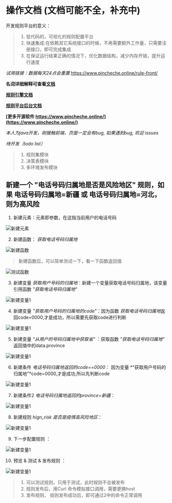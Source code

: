 # 操作文档 (文档可能不全，补充中)

开发规则平台的意义：
>1. 低代码的，可视化的规则配置平台
>2. 快速集成:在依赖其它系统接口的时候，不再需要额外工作量，只需要注册接口，即可完成集成
>3. 在保证运行结果正确的情况下，优化数据结构，减少内存开销，提升运行速度

*试用链接：数据每天24点会重置* https://www.pincheche.online/rule-front/

**名词详细解释可查看[文档](https://github.com/zjb-it/rule-engine/blob/master/README.md)**

**[规则引擎文档](https://github.com/zjb-it/rule-engine/blob/master/README.md)**

**[规则平台后台文档](https://github.com/zjb-it/rule-platform-server/blob/master/README.md)**

**[更多开源软件 https://www.pincheche.online/](https://www.pincheche.online/)**

*本人为java开发，刚接触前端，页面一定会有bug, 如果遇到bug, 欢迎 issues*

*待开发（todo list）*
>1. 规则集模块
>2. 决策表模块
>3. 多环境发布模块


## 新建一个 "电话号码归属地是否是风险地区" 规则，如果 电话号码归属地=新疆 或 电话号码归属地=河北，则为高风险

1. 新建元素：元素即参数，在这指当前用户的电话号码

![新建元素](https://github.com/zjb-it/rule-platform-front/blob/master/screenshot/element.jpg)

2. 新建函数： *获取电话号码归属地*

![新建函数](https://github.com/zjb-it/rule-platform-front/blob/master/screenshot/function.jpg)

>新建函数后，可以简单测试一下，看一下函数返回值

![测试函数](https://github.com/zjb-it/rule-platform-front/blob/master/screenshot/testFunction.jpg)

3. 新建变量 *获取用户号码的归属地*：新建一个变量获取电话号码归属地，该变量引用函数 *"获取电话号码归属地"*

![新建变量1](https://github.com/zjb-it/rule-platform-front/blob/master/screenshot/variable.jpg)

4. 新建变量 *"获取用户号码的归属地的code"*：因为函数 *获取电话号码归属地*返回code=0000,才是成功，所以需要先获取code进行判断 

![新建变量1](https://github.com/zjb-it/rule-platform-front/blob/master/screenshot/variable1.jpg)

5. 新建变量 *"从用户的号码归属地中获取省"* ：获取函数 *"获取电话号码归属地"* 返回值中的data.province 

![新建变量1](https://github.com/zjb-it/rule-platform-front/blob/master/screenshot/variable2.jpg)

6. 新建条件 *电话号码归属地返回的code==0000*： 因为变量 *"获取用户号码的归属地"*code=0000,才是成功,所以先判断code

![新建变量1](https://github.com/zjb-it/rule-platform-front/blob/master/screenshot/condition1.jpg)

7. 新建条件2 *电话号码归属地返回的province=新疆*： 

![新建变量1](https://github.com/zjb-it/rule-platform-front/blob/master/screenshot/condition.jpg)

8. 新建规则 *hign_risk 是否是疫情高风险地区*： 

![新建变量1](https://github.com/zjb-it/rule-platform-front/blob/master/screenshot/rule1.jpg)

9. 下一步配置规则 ： 

![新建变量1](https://github.com/zjb-it/rule-platform-front/blob/master/screenshot/rule2.jpg)

10. 预览 & 测试 & 发布规则 ： 

![新建变量1](https://github.com/zjb-it/rule-platform-front/blob/master/screenshot/rule3.jpg)

>1. 可以测试规则，只用于测试，此时规则不会被发布
>2. 规则发布后，用Curl 命令模拟接口调用，需要更换host
>3. 发布规则， 规则发布成功后，即可通过2中的命令正常调用

